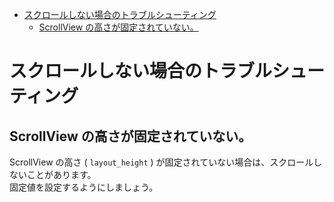 <!-- TOC START min:1 max:3 link:true asterisk:false update:true -->
- [スクロールしない場合のトラブルシューティング](#スクロールしない場合のトラブルシューティング)
  - [ScrollView の高さが固定されていない。](#scrollview-の高さが固定されていない)
<!-- TOC END -->


# スクロールしない場合のトラブルシューティング

## ScrollView の高さが固定されていない。

ScrollView の高さ ( `layout_height` ) が固定されていない場合は、スクロールしないことがあります。  
固定値を設定するようにしましょう。
